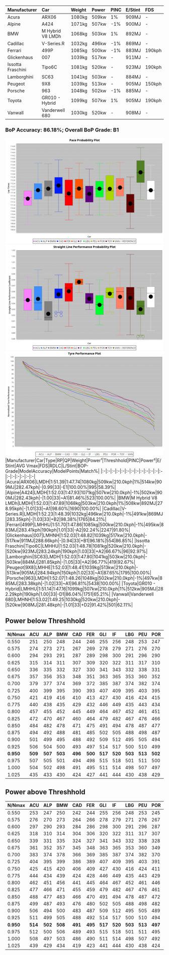 |Manufacturer|Car|Weight|Power|PINC|E/Stint|FDS|
|:-|:-|:-|:-|:-|:-|:-|
|Acura|ARX06|1080kg|509kw|1%|909MJ|-|
|Alpine|A424|1071kg|507kw|-1%|900MJ|-|
|BMW|M Hybrid V8 LMDh|1068kg|503kw|1%|892MJ|-|
|Cadillac|V-Series.R|1032kg|496kw|-1%|869MJ|-|
|Ferrari|499P|1085kg|500kw|-1%|883MJ|190kph|
|Glickenhaus|007|1039kg|517kw|-|911MJ|-|
|Issotta Fraschini|Tipo6C|1081kg|520kw|-|923MJ|190kph|
|Lamborghini|SC63|1041kg|503kw|-|884MJ|-|
|Peugeot|9X8|1039kg|513kw|-|905MJ|150kph|
|Porsche|963|1048kg|502kw|-1%|885MJ|-|
|Toyota|GR010 - Hybrid|1099kg|507kw|1%|905MJ|190kph|
|Vanwall|Vanderwell 680|1030kg|520kw|-|908MJ|-|

### BoP Accuracy: 86.18%; Overall BoP Grade: B1
![PACECHART](./IMG/ACOMETHOD.png)
![STRAIGHTLINEPERFORMANCECHART](./IMG/ACOMETHOD_sp.png)
![TYREPERFORMANCECHART](./IMG/ACOMETHOD_tw.png)
|Manufacturer|Car|Type|RP|QP|Weight|Power¹|Threshhold|PINC|Power²|E/Stint|AVG Vmax|FDS|RDLC|L/Stint|BOP-Grade|ModelAccuracy|ModelPoints|Match%|
|:-|:-|:-|:-|:-|:-|:-|:-|:-|:-|:-|:-|:-|:-|:-|:-|:-|:-|:-|
|Acura|ARX06|LMDH|1:51.39|1:47.74|1080kg|509kw|210.0kph|1%|514kw|909MJ|282.47kph|-|0.99|33|-E1|100.00%|995|58.39%|
|Alpine|A424|LMDH|1:52.03|1:47.93|1071kg|507kw|210.0kph|-1%|502kw|900MJ|282.43kph|-|1.00|33|~A1|81.46%|523|100.00%|
|BMW|M Hybrid V8 LMDh|LMDH|1:52.03|1:47.89|1068kg|503kw|210.0kph|1%|508kw|892MJ|278.95kph|-|1.01|33|~A1|98.60%|1690|100.00%|
|Cadillac|V-Series.R|LMDH|1:52.23|1:48.39|1032kg|496kw|210.0kph|-1%|491kw|869MJ|283.35kph|-|1.03|33|+B2|98.38%|1765|84.21%|
|Ferrari|499P|LMHHU|1:51.70|1:47.86|1085kg|500kw|210.0kph|-1%|495kw|883MJ|283.41kph|190kph|1.01|33|-A2|92.24%|2247|91.80%|
|Glickenhaus|007|LMHNH|1:52.03|1:48.82|1039kg|517kw|210.0kph|-|517kw|911MJ|288.66kph|-|0.94|33|+B1|96.18%|554|86.85%|
|Issotta Fraschini|Tipo6C|LMHHU|1:52.03|1:48.78|1081kg|520kw|210.0kph|-|520kw|923MJ|283.24kph|190kph|1.03|33|+A2|66.67%|96|92.97%|
|Lamborghini|SC63|LMDH|1:52.03|1:47.80|1041kg|503kw|210.0kph|-|503kw|884MJ|281.85kph|-|1.05|33|+A2|96.77%|419|92.67%|
|Peugeot|9X8|LMHHE|1:52.03|1:48.41|1039kg|513kw|210.0kph|-|513kw|905MJ|284.94kph|150kph|1.02|33|~A1|87.65%|1795|100.00%|
|Porsche|963|LMDH|1:52.07|1:48.26|1048kg|502kw|210.0kph|-1%|497kw|885MJ|283.38kph|-|1.02|33|~A1|96.81%|5438|100.00%|
|Toyota|GR010 - Hybrid|LMHHU|1:51.14|1:47.16|1099kg|507kw|210.0kph|1%|512kw|905MJ|282.29kph|190kph|1.00|33|-D1|86.04%|1751|65.21%|
|Vanwall|Vanderwell 680|LMHNH|1:53.02|1:49.25|1030kg|520kw|210.0kph|-|520kw|908MJ|281.48kph|-|1.01|33|+D2|91.42%|501|62.11%|

## Power below Threshhold
|N/Nmax|ACU|ALP|BMW|CAD|FER|GLI|IF|LBG|PEU|POR|TOY|VAN|
|:-|:-|:-|:-|:-|:-|:-|:-|:-|:-|:-|:-|:-|
|0.550|251|250|248|244|246|255|256|248|253|247|250|256|
|0.575|274|273|271|267|269|278|279|271|276|270|273|279|
|0.600|294|293|291|287|289|298|300|291|296|290|293|300|
|0.625|315|314|311|307|309|320|322|311|317|310|314|322|
|0.650|336|335|332|327|330|341|343|332|338|331|335|343|
|0.675|357|356|353|348|351|363|365|353|360|352|356|365|
|0.700|379|377|374|369|372|385|387|374|382|374|377|387|
|0.725|400|399|395|390|393|407|409|395|403|395|399|409|
|0.750|421|419|416|410|413|427|430|416|424|415|419|430|
|0.775|440|438|435|429|432|446|449|435|443|434|438|449|
|0.800|457|455|452|445|449|464|467|452|461|451|455|467|
|0.825|472|470|467|460|464|479|482|467|476|466|470|482|
|0.850|484|482|478|471|475|491|494|478|487|477|482|494|
|0.875|494|492|488|481|485|502|505|488|498|487|492|505|
|0.900|501|499|495|488|492|509|512|495|505|494|499|512|
|0.925|506|504|500|493|497|514|517|500|510|499|504|517|
|**0.950**|**509**|**507**|**503**|**496**|**500**|**517**|**520**|**503**|**513**|**502**|**507**|**520**|
|0.975|507|505|501|494|498|515|518|501|511|500|505|518|
|1.000|504|502|498|491|495|511|514|498|507|497|502|514|
|1.025|435|433|430|424|427|441|444|430|438|429|433|444|

## Power above Threshhold
|N/Nmax|ACU|ALP|BMW|CAD|FER|GLI|IF|LBG|PEU|POR|TOY|VAN|
|:-|:-|:-|:-|:-|:-|:-|:-|:-|:-|:-|:-|:-|
|0.550|253|247|250|242|244|255|256|248|253|245|252|256|
|0.575|276|270|273|264|266|278|279|271|276|267|275|279|
|0.600|297|290|293|284|286|298|300|291|296|287|296|300|
|0.625|318|310|314|304|306|320|322|311|317|307|317|322|
|0.650|339|331|335|324|327|341|343|332|338|328|338|343|
|0.675|361|352|357|345|348|363|365|353|360|349|359|365|
|0.700|383|374|378|366|369|385|387|374|382|370|381|387|
|0.725|404|395|399|386|389|407|409|395|403|391|403|409|
|0.750|425|415|420|406|409|427|430|416|424|411|423|430|
|0.775|444|434|439|424|428|446|449|435|443|429|442|449|
|0.800|462|451|456|441|445|464|467|452|461|446|460|467|
|0.825|477|466|471|455|459|479|482|467|476|461|475|482|
|0.850|488|477|483|466|470|491|494|478|487|472|486|494|
|0.875|499|487|493|476|480|502|505|488|498|482|497|505|
|0.900|506|494|500|483|487|509|512|495|505|489|504|512|
|0.925|511|499|505|488|492|514|517|500|510|494|509|517|
|**0.950**|**514**|**502**|**508**|**491**|**495**|**517**|**520**|**503**|**513**|**497**|**512**|**520**|
|0.975|512|500|506|489|493|515|518|501|511|495|510|518|
|1.000|508|497|503|486|490|511|514|498|507|492|506|514|
|1.025|439|429|434|419|423|441|444|430|438|424|437|444|
